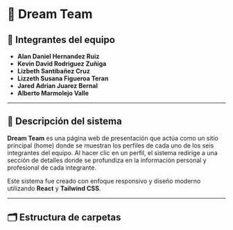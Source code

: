 # 🌟 Dream Team

## 👥 Integrantes del equipo

- **Alan Daniel Hernandez Ruiz**
- **Kevin David Rodriguez Zuñiga**
- **Lizbeth Santibañez Cruz**
- **Lizzeth Susana Figueroa Teran**
- **Jared Adrian Juarez Bernal**
- **Alberto Marmolejo Valle**

---

## 📝 Descripción del sistema

**Dream Team** es una página web de presentación que actúa como un sitio principal (home) donde se muestran los perfiles de cada uno de los seis integrantes del equipo. Al hacer clic en un perfil, el sistema redirige a una sección de detalles donde se profundiza en la información personal y profesional de cada integrante.

Este sistema fue creado con enfoque responsivo y diseño moderno utilizando **React** y **Tailwind CSS**.

---

## 🗂️ Estructura de carpetas

